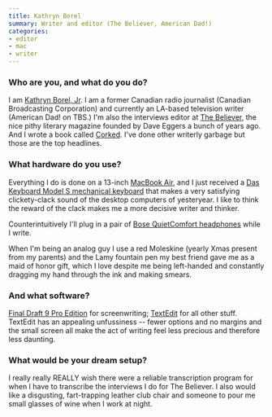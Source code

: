```yaml
---
title: Kathryn Borel
summary: Writer and editor (The Believer, American Dad!)
categories:
- editor
- mac
- writer
---
```


### Who are you, and what do you do?

I am [Kathryn Borel, Jr](http://www.kathrynborel.com/ "Kathryn's website."). I am a former Canadian radio journalist (Canadian Broadcasting Corporation) and currently an LA-based television writer (American Dad! on TBS.) I'm also the interviews editor at [The Believer](http://www.believermag.com/ "A literary magazine."), the nice pithy literary magazine founded by Dave Eggers a bunch of years ago. And I wrote a book called [Corked](http://www.amazon.com/Corked-Memoir-Kathryn-Borel/dp/0446409502/ "Kathryn's book."). I've done other writerly garbage but those are the top headlines.

### What hardware do you use?

Everything I do is done on a 13-inch [MacBook Air][macbook-air], and I just received a [Das Keyboard Model S mechanical keyboard][model-s-professional] that makes a very satisfying clickety-clack sound of the desktop computers of yesteryear. I like to think the reward of the clack makes me a more decisive writer and thinker.

Counterintuitively I'll plug in a pair of [Bose QuietComfort headphones][quietcomfort-15] while I write.

When I'm being an analog guy I use a red Moleskine (yearly Xmas present from my parents) and the Lamy fountain pen my best friend gave me as a maid of honor gift, which I love despite me being left-handed and constantly dragging my hand through the ink and making smears.

### And what software?

[Final Draft 9 Pro Edition][final-draft] for screenwriting; [TextEdit][] for all other stuff. TextEdit has an appealing unfussiness -- fewer options and no margins and the small screen all make the act of writing feel less precious and therefore less daunting.

### What would be your dream setup?

I really really REALLY wish there were a reliable transcription program for when I have to transcribe the interviews I do for The Believer. I also would like a disgusting, fart-trapping leather club chair and someone to pour me small glasses of wine when I work at night.

[macbook-air]: https://www.apple.com/macbook-air/ "A very thin laptop."
[model-s-professional]: https://www.daskeyboard.com/model-s-professional/ "A keyboard."
[quietcomfort-15]: http://www.bose.com/controller?url=/shop_online/headphones/noise_cancelling_headphones/quietcomfort_15/index.jsp "Noise-cancelling headphones."
[final-draft]: http://store.finaldraft.com/final-draft-10.html "Popular screenwriting software."
[textedit]: https://support.apple.com/en-us/HT2523 "A text editor included with Mac OS X."
